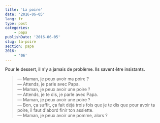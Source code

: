 ```yaml
---
title: 'La poire'
date: '2016-06-05'
lang: fr
type: post
categories:
    - papa
publishDate: '2016-06-05'
slug: la-poire
section: papa
2016:
    - '06'
---
```


Pour le dessert, il n'y a jamais de problème. Ils savent être insistants.

<!--more-->

> — Maman, je peux avoir ma poire ?  
> — Attends, je parle avec Papa.  
> — Maman, je peux avoir une poire ?  
> — Attends, je te dis, je parle avec Papa.  
> — Maman, je peux avoir une poire ?  
> — Bon, ça suffit, ça fait déjà trois fois que je te dis que pour avoir ta poire, il faut d'abord finir ton assiette.  
> — Maman, je peux avoir une pomme, alors ?
